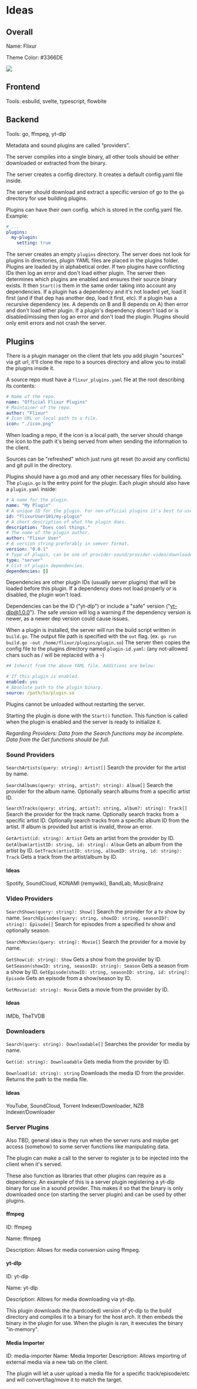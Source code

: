# Ideas

## Overall

Name: Flixur

Theme Color: #3366DE

![](https://img.shields.io/badge/PREVIEW-3366DE)

## Frontend

Tools: esbuild, svelte, typescript, flowbite

## Backend

Tools: go, ffmpeg, yt-dlp

Metadata and sound plugins are called “providers”.

The server compiles into a single binary, all other tools should be either downloaded or extracted from the binary.

The server creates a config directory. It creates a default config.yaml file inside.

The server should download and extract a specific version of go to the `go` directory for use building plugins.

Plugins can have their own config. which is stored in the config.yaml file. Example:

```yaml
# ...
plugins:
  my-plugin:
    setting: true
```

The server creates an empty `plugins` directory. The server does not look for plugins in directories, plugin YAML files are placed in the plugins folder. Plugins are loaded by in alphabetical order. If two plugins have conflicting IDs then log an error and don't load either plugin. The server then determines which plugins are enabled and ensures their source binary exists. It then `Start()`s them in the same order taking into account any dependencies. If a plugin has a dependency and it's not loaded yet, load it first (and if that dep has another dep, load it first, etc). If a plugin has a recursive dependency (ex. A depends on B and B depends on A) then error and don't load either plugin. If a plugin's dependency doesn't load or is disabled/missing then log an error and don't load the plugin. Plugins should only emit errors and not crash the server.

## Plugins

There is a plugin manager on the client that lets you add plugin "sources" via git url, it'll clone the repo to a sources directory and allow you to install the plugins inside it.

A source repo must have a `flixur_plugins.yaml` file at the root describing its contents:

```yaml
# Name of the repo.
name: "Official Flixur Plugins"
# Maintainer of the repo.
author: "Flixur"
# Icon URL or local path to a file.
icon: "./icon.png"
```

When loading a repo, if the icon is a local path, the server should change the icon to the path it's being served from when sending the information to the client.

Sources can be "refreshed" which just runs git reset (to avoid any conflicts) and git pull in the directory.

Plugins should have a go.mod and any other necessary files for building. The `plugin.go` is the entry point for the plugin. Each plugin should also have a `plugin.yaml` inside:

```yaml
# A name for the plugin.
name: "My Plugin"
# A unique ID for the plugin. For non-official plugins it's best to use a prefix to avoid conflict.
id: "flixurUser101/my-plugin"
# A short description of what the plugin does.
description: "Does cool things."
# The name of the plugin author.
author: "Flixur User"
# A version string preferably in semver format.
version: "0.0.1"
# Type of plugin, can be one of provider-sound/provider-video/downloader/server
type: "server"
# List of plugin dependencies.
dependencies: []
```

Dependencies are other plugin IDs (usually server plugins) that will be loaded before this plugin. If a dependency does not load properly or is disabled, the plugin won't load.

Dependencies can be the ID ("yt-dlp") or include a "safe" version ("yt-dlp@1.0.0"). The safe version will log a warning if the dependency version is newer, as a newer dep version could cause issues.

When a plugin is installed, the server will run the build script written in `build.go`. The output file path is specified with the `out` flag. (ex. `go run build.go -out /home/flixur/plugins/plugin.so`) The server then copies the config file to the plugins directory named `plugin-id.yaml`: (any not-allowed chars such as / will be replaced with a -)

```yaml
## Inherit from the above YAML file. Additions are below:

# If this plugin is enabled.
enabled: yes
# Absolute path to the plugin binary.
source: /path/to/plugin.so
```

Plugins cannot be unloaded without restarting the server.

Starting the plugin is done with the `Start()` function. This function is called when the plugin is enabled and the server is ready to initialize it.

_Regarding Providers:
Data from the Search functions may be incomplete. Data from the Get functions should be full._

### Sound Providers

`SearchArtists(query: string): Artist[]` Search the provider for the artist by name.

`SearchAlbums(query: string, artist?: string): Album[]` Search the provider for the album name. Optionally search albums from a specific artist ID.

`SearchTracks(query: string, artist?: string, album?: string): Track[]` Search the provider for the track name. Optionally search tracks from a specific artist ID. Optionally search tracks from a specific album ID from the artist. If album is provided but artist is invalid, throw an error.

`GetArtist(id: string): Artist` Gets an artist from the provider by ID.
`GetAlbum(artistID: string, id: string): Album` Gets an album from the artist by ID.
`GetTrack(artistID: string, albumID: string, id: string): Track` Gets a track from the artist/album by ID.

#### Ideas

Spotify, SoundCloud, KONAMI (remywiki), BandLab, MusicBrainz

### Video Providers

`SearchShows(query: string): Show[]` Search the provider for a tv show by name.
`SearchEpisodes(query: string, showID: string, seasonID?: string): Episode[]` Search for episodes from a specified tv show and optionally season.

`SearchMovies(query: string): Movie[]` Search the provider for a movie by name.

`GetShow(id: string): Show` Gets a show from the provider by ID.
`GetSeason(showID: string, seasonID: string): Season` Gets a season from a show by ID.
`GetEpisode(showID: string, seasonID: string, id: string): Episode` Gets an episode from a show/season by ID.

`GetMovie(id: string): Movie` Gets a movie from the provider by ID.

#### Ideas

IMDb, TheTVDB

### Downloaders

`Search(query: string): Downloadable[]` Searches the provider for media by name.

`Get(id: string): Downloadable` Gets media from the provider by ID.

`Download(id: string): string` Downloads the media ID from the provider. Returns the path to the media file.

#### Ideas

YouTube, SoundCloud, Torrent Indexer/Downloader, NZB Indexer/Downloader

### Server Plugins

Also TBD, general idea is they run when the server runs and maybe get access (somehow) to some server functions like manipulating data.

The plugin can make a call to the server to register js to be injected into the client when it's served.

These also function as libraries that other plugins can require as a dependency. An example of this is a server plugin registering a yt-dlp binary for use in a sound provider. This makes it so that the binary is only downloaded once (on starting the server plugin) and can be used by other plugins.

#### ffmpeg

ID: ffmpeg

Name: ffmpeg

Description: Allows for media conversion using ffmpeg.

#### yt-dlp

ID: yt-dlp

Name: yt-dlp

Description: Allows for media downloading via yt-dlp.

This plugin downloads the (hardcoded) version of yt-dlp to the build directory and compiles it to a binary for the host arch. It then embeds the binary in the plugin for use. When the plugin is ran, it executes the binary "in-memory".

#### Media Importer

ID: media-importer
Name: Media Importer
Description: Allows importing of external media via a new tab on the client.

The plugin will let a user upload a media file for a specific track/episode/etc and will convert/tag/move it to match the target.
